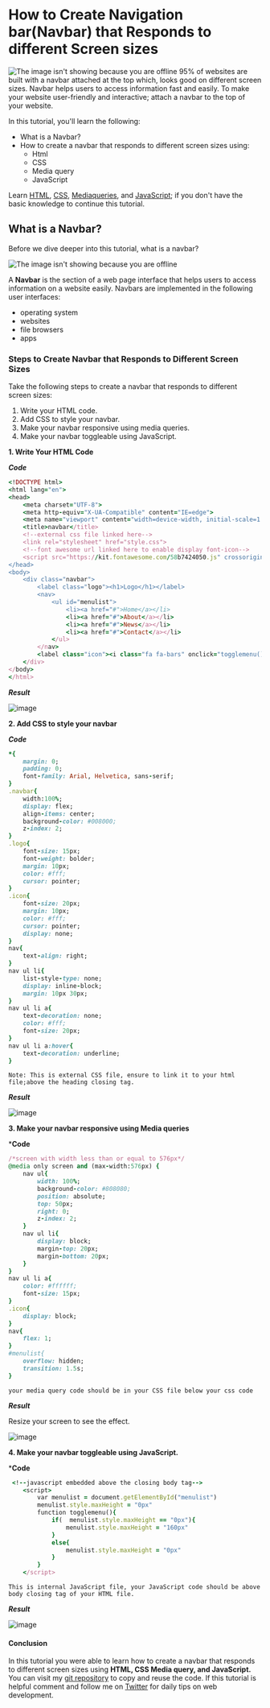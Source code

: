 # How to Create Navigation bar(Navbar) that Responds to different Screen sizes
![The image isn't showing because you are offline](https://www.ixtlan.si/wp-content/uploads/2019/09/quattro_krka_1_shutterstock_421766797-2.jpg)
95% of websites are built with a navbar attached at the top which, looks good on different screen sizes. Navbar helps users to access information fast and easily. To make your website user-friendly and interactive; attach a navbar to the top of your website.

In this tutorial, you'll learn the following:
* What is a Navbar?
* How to create a navbar that responds to different screen sizes using:
  - Html
  - CSS
  - Media query
  - JavaScript

Learn [HTML](https://www.w3schools.com/html/), [CSS](https://www.w3schools.com/Css/), [Mediaqueries](https://www.w3schools.com/css/css3_mediaqueries.asp), and [JavaScript](https://www.w3schools.com/js/DEFAULT.asp); if you don't have the basic knowledge to continue this tutorial.
## What is a Navbar?
Before we dive deeper into this tutorial, what is a navbar?

![The image isn't showing because you are offline](2023-05-31-22-44-11.png)

A **Navbar** is the section of a web page interface that helps users to access information on a website easily. Navbars are implemented in the following user interfaces:
* operating system
* websites
* file browsers
* apps

### Steps to Create Navbar that Responds to Different Screen Sizes

Take the following steps to create a navbar that responds to different screen sizes:
1. Write your HTML code.
2. Add CSS to style your navbar.
3. Make your navbar responsive using media queries.
4. Make your navbar toggleable using JavaScript.

**1. Write Your HTML Code**

***Code***
```ruby
<!DOCTYPE html>
<html lang="en">
<head>
    <meta charset="UTF-8">
    <meta http-equiv="X-UA-Compatible" content="IE=edge">
    <meta name="viewport" content="width=device-width, initial-scale=1.0">
    <title>navbar</title>
    <!--external css file linked here-->
    <link rel="stylesheet" href="style.css">
    <!--font awesome url linked here to enable display font-icon-->
    <script src="https://kit.fontawesome.com/58b7424050.js" crossorigin="anonymous"></script>
</head>
<body>
    <div class="navbar">
        <label class="logo"><h1>Logo</h1></label>
        <nav>
            <ul id="menulist">
                <li><a href="#">Home</a></li>
                <li><a href="#">About</a></li>
                <li><a href="#">News</a></li>
                <li><a href="#">Contact</a></li>
            </ul>
        </nav>
        <label class="icon"><i class="fa fa-bars" onclick="togglemenu()"></i></label>
    </div>
</body>
</html>
```
***Result***

![image](2023-06-01-00-10-18.png)

**2. Add CSS to style your navbar**

***Code***
```ruby
*{
    margin: 0;
    padding: 0;
    font-family: Arial, Helvetica, sans-serif;
}
.navbar{
    width:100%;
    display: flex;
    align-items: center;
    background-color: #008000;
    z-index: 2;
}
.logo{
    font-size: 15px;
    font-weight: bolder;
    margin: 10px;
    color: #fff;
    cursor: pointer;
}
.icon{
    font-size: 20px;
    margin: 10px;
    color: #fff;
    cursor: pointer;
    display: none;
}
nav{
    text-align: right;
}
nav ul li{
    list-style-type: none;
    display: inline-block;
    margin: 10px 30px;
}
nav ul li a{
    text-decoration: none;
    color: #fff;
    font-size: 20px;
}
nav ul li a:hover{
    text-decoration: underline;
}
```
`Note: This is external CSS file, ensure to link it to your html file;above the heading closing tag.`

***Result***

![image](2023-05-31-22-44-11.png)

**3. Make your navbar responsive using Media queries**

***Code**
```ruby
/*screen with width less than or equal to 576px*/
@media only screen and (max-width:576px) {
    nav ul{
        width: 100%;
        background-color: #808080;
        position: absolute;
        top: 50px;
        right: 0;
        z-index: 2;
    }
    nav ul li{
        display: block;
        margin-top: 20px;
        margin-bottom: 20px;
    }
}
nav ul li a{
    color: #ffffff;
    font-size: 15px;
}
.icon{
    display: block;
}
nav{
    flex: 1;
}
#menulist{
    overflow: hidden;
    transition: 1.5s;
}
```
`your media query code should be in your CSS file below your css code`

***Result***

Resize your screen to see the effect.

![image](2023-06-01-01-02-52.png)

**4. Make your navbar toggleable using JavaScript.**

***Code**
```ruby
 <!--javascript embedded above the closing body tag-->
    <script>
        var menulist = document.getElementById("menulist")
        menulist.style.maxHeight = "0px"
        function togglemenu(){
            if(  menulist.style.maxHeight == "0px"){
                menulist.style.maxHeight = "160px"
            }
            else{
                menulist.style.maxHeight = "0px"
            }
        }
    </script>
```
 `This is internal JavaScript file, your JavaScript code should be above body closing tag of your HTML file.`
 
 ***Result***
 
![image](2023-06-01-01-12-48.png)
#### Conclusion
In this tutorial you were able to learn how to create a navbar that responds to different screen sizes using **HTML, CSS Media query, and JavaScript.**
You can visit my [git repository](https://github.com/mbamobioma1) to copy and reuse the code.
If this tutorial is helpful comment and follow me on [Twitter](https://twitter.com/FidelisObioma) for daily tips on web development.
